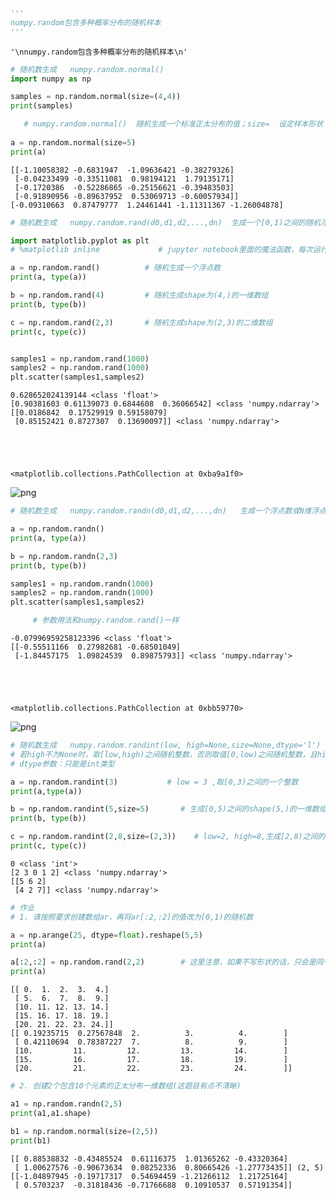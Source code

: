 ```python
'''
numpy.random包含多种概率分布的随机样本
'''
```




    '\nnumpy.random包含多种概率分布的随机样本\n'




```python
# 随机数生成   numpy.random.normal()
import numpy as np

samples = np.random.normal(size=(4,4))
print(samples)

   # numpy.random.normal()  随机生成一个标准正太分布的值；size=  设定样本形状
    
a = np.random.normal(size=5)
print(a)
```

    [[-1.10058382 -0.6831947  -1.09636421 -0.38279326]
     [-0.04233499 -0.33511081  0.98194121  1.79135171]
     [-0.1720386  -0.52286865 -0.25156621 -0.39483503]
     [-0.91890956 -0.89637952  0.53069713 -0.60057934]]
    [-0.09310663  0.87479777  1.24461441 -1.11311367 -1.26004878]
    


```python
# 随机数生成   numpy.random.rand(d0,d1,d2,...,dn)  生成一个[0,1)之间的随机浮点数或N维浮点数组 —— 均匀分布

import matplotlib.pyplot as plt
# %matplotlib inline             # jupyter notebook里面的魔法函数，每次运行自动生成图表。报错没有这个功能。但是不用它也可以出图。

a = np.random.rand()          # 随机生成一个浮点数
print(a, type(a))

b = np.random.rand(4)         # 随机生成shape为(4,)的一维数组
print(b, type(b))

c = np.random.rand(2,3)       # 随机生成shape为(2,3)的二维数组
print(c, type(c))


samples1 = np.random.rand(1000)
samples2 = np.random.rand(1000)
plt.scatter(samples1,samples2)
```

    0.628652024139144 <class 'float'>
    [0.90381603 0.61139073 0.6844608  0.36066542] <class 'numpy.ndarray'>
    [[0.0186842  0.17529919 0.59158079]
     [0.85152421 0.8727307  0.13690097]] <class 'numpy.ndarray'>
    




    <matplotlib.collections.PathCollection at 0xba9a1f0>




![png](output_2_2.png)



```python
# 随机数生成   numpy.random.randn(d0,d1,d2,...,dn)   生成一个浮点数或N维浮点数组 —— 正态分布

a = np.random.randn()
print(a, type(a))

b = np.random.randn(2,3)
print(b, type(b))

samples1 = np.random.randn(1000)
samples2 = np.random.randn(1000)
plt.scatter(samples1,samples2)

     # 参数用法和numpy.random.rand()一样
```

    -0.07996959258123396 <class 'float'>
    [[-0.55511166  0.27982681 -0.68501049]
     [-1.84457175  1.09824539  0.89875793]] <class 'numpy.ndarray'>
    




    <matplotlib.collections.PathCollection at 0xbb59770>




![png](output_3_2.png)



```python
# 随机数生成   numpy.random.randint(low, high=None,size=None,dtype='l')   生成一个整数或N维整数数组
# 若high不为None时，取[low,high)之间随机整数，否则取值[0,low)之间随机整数，且high必须大于low 
# dtype参数：只能是int类型  

a = np.random.randint(3)           # low = 3 ,取[0,3)之间的一个整数
print(a,type(a))

b = np.random.randint(5,size=5)       # 生成[0,5)之间的shape(5,)的一维数组
print(b, type(b))

c = np.random.randint(2,8,size=(2,3))    # low=2, high=8,生成[2,8)之间的shape(2,3)的二维数组
print(c, type(c))


```

    0 <class 'int'>
    [2 3 0 1 2] <class 'numpy.ndarray'>
    [[5 6 2]
     [4 2 7]] <class 'numpy.ndarray'>
    


```python
# 作业
# 1. 请按照要求创建数组ar，再将ar[:2,:2]的值改为[0,1)的随机数

a = np.arange(25, dtype=float).reshape(5,5)
print(a)

a[:2,:2] = np.random.rand(2,2)        # 这里注意，如果不写形状的话，只会是同一个值
print(a)
```

    [[ 0.  1.  2.  3.  4.]
     [ 5.  6.  7.  8.  9.]
     [10. 11. 12. 13. 14.]
     [15. 16. 17. 18. 19.]
     [20. 21. 22. 23. 24.]]
    [[ 0.19235715  0.27567848  2.          3.          4.        ]
     [ 0.42110694  0.78387227  7.          8.          9.        ]
     [10.         11.         12.         13.         14.        ]
     [15.         16.         17.         18.         19.        ]
     [20.         21.         22.         23.         24.        ]]
    


```python
# 2. 创建2个包含10个元素的正太分布一维数组(这题目有点不清晰)

a1 = np.random.randn(2,5)
print(a1,a1.shape)

b1 = np.random.normal(size=(2,5))
print(b1)
```

    [[ 0.88538832 -0.43485524  0.61116375  1.01365262 -0.43320364]
     [ 1.00627576 -0.90673634  0.08252336  0.80665426 -1.27773435]] (2, 5)
    [[-1.04897945 -0.19717317  0.54694459 -1.21266112  1.21725164]
     [ 0.5703237  -0.31818436 -0.71766688  0.10910537  0.57191354]]
    
